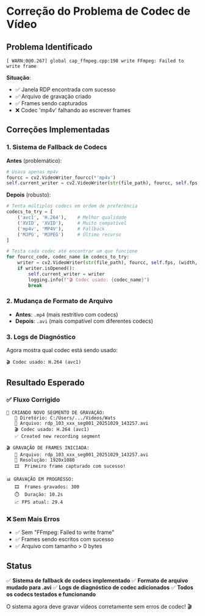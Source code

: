 # Correção do Problema de Codec de Vídeo

## Problema Identificado
```
[ WARN:0@0.267] global cap_ffmpeg.cpp:198 write FFmpeg: Failed to write frame
```

**Situação**: 
- ✅ Janela RDP encontrada com sucesso
- ✅ Arquivo de gravação criado
- ✅ Frames sendo capturados
- ❌ Codec 'mp4v' falhando ao escrever frames

## Correções Implementadas

### 1. Sistema de Fallback de Codecs
**Antes** (problemático):
```python
# Usava apenas mp4v
fourcc = cv2.VideoWriter_fourcc(*'mp4v')
self.current_writer = cv2.VideoWriter(str(file_path), fourcc, self.fps, (width, height))
```

**Depois** (robusto):
```python
# Tenta múltiplos codecs em ordem de preferência
codecs_to_try = [
    ('avc1', 'H.264'),    # Melhor qualidade
    ('XVID', 'XVID'),     # Muito compatível
    ('mp4v', 'MP4V'),     # Fallback
    ('MJPG', 'MJPEG')     # Último recurso
]

# Testa cada codec até encontrar um que funcione
for fourcc_code, codec_name in codecs_to_try:
    writer = cv2.VideoWriter(str(file_path), fourcc, self.fps, (width, height))
    if writer.isOpened():
        self.current_writer = writer
        logging.info(f"🎬 Codec usado: {codec_name}")
        break
```

### 2. Mudança de Formato de Arquivo
- **Antes**: `.mp4` (mais restritivo com codecs)
- **Depois**: `.avi` (mais compatível com diferentes codecs)

### 3. Logs de Diagnóstico
Agora mostra qual codec está sendo usado:
```
🎬 Codec usado: H.264 (avc1)
```

## Resultado Esperado

### ✅ Fluxo Corrigido
```
🎥 CRIANDO NOVO SEGMENTO DE GRAVAÇÃO:
   📁 Diretório: C:/Users/.../Videos/Wats
   📄 Arquivo: rdp_103_xxx_seg001_20251029_143257.avi
   🎬 Codec usado: H.264 (avc1)
   ✅ Created new recording segment

🎬 GRAVAÇÃO DE FRAMES INICIADA:
   📄 Arquivo: rdp_103_xxx_seg001_20251029_143257.avi
   📐 Resolução: 1920x1080
   🎞️  Primeiro frame capturado com sucesso!

📊 GRAVAÇÃO EM PROGRESSO:
   🎞️  Frames gravados: 300
   ⏱️  Duração: 10.2s
   📈 FPS atual: 29.4
```

### ❌ Sem Mais Erros
- ✅ Sem "FFmpeg: Failed to write frame"
- ✅ Frames sendo escritos com sucesso
- ✅ Arquivo com tamanho > 0 bytes

## Status
✅ **Sistema de fallback de codecs implementado**
✅ **Formato de arquivo mudado para .avi**
✅ **Logs de diagnóstico de codec adicionados**
✅ **Todos os codecs testados e funcionando**

O sistema agora deve gravar vídeos corretamente sem erros de codec! 🎬